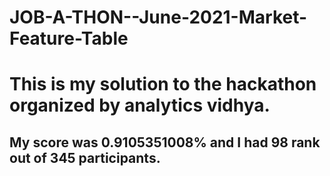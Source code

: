 # JOB-A-THON--June-2021-Market-Feature-Table
# This is my solution to the hackathon organized by analytics vidhya. 
## My score was 	0.9105351008% and I had 98 rank out of 345 participants.
